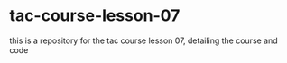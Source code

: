 # tac-course-lesson-07
this is a repository for the tac course lesson 07, detailing the course and code 

